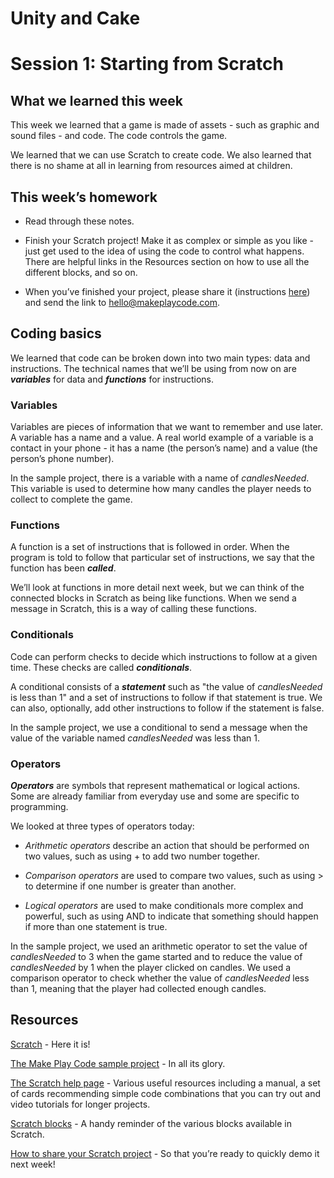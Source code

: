 # Unity and Cake

# Session 1: Starting from Scratch

## What we learned this week

This week we learned that a game is made of assets - such as graphic and sound files - and code. The code controls the game.

We learned that we can use Scratch to create code. We also learned that there is no shame at all in learning from resources aimed at children.

## This week’s homework

* Read through these notes.

* Finish your Scratch project! Make it as complex or simple as you like - just get used to the idea of using the code to control what happens. There are helpful links in the Resources section on how to use all the different blocks, and so on.

* When you’ve finished your project, please share it (instructions [here](http://wiki.scratch.mit.edu/wiki/Project_Sharing)) and send the link to [hello@makeplaycode.com](mailto:hello@makeplaycode.com).

## Coding basics

We learned that code can be broken down into two main types: data and instructions. The technical names that we’ll be using from now on are **_variables_** for data and **_functions_** for instructions. 

### Variables

Variables are pieces of information that we want to remember and use later. A variable has a name and a value. A real world example of a variable is a contact in your phone - it has a name (the person’s name) and a value (the person’s phone number).

In the sample project, there is a variable with a name of *candlesNeeded*. This variable is used to determine how many candles the player needs to collect to complete the game.

### Functions

A function is a set of instructions that is followed in order. When the program is told to follow that particular set of instructions, we say that the function has been **_called_**.

We’ll look at functions in more detail next week, but we can think of the connected blocks in Scratch as being like functions. When we send a message in Scratch, this is a way of calling these functions.

### Conditionals

Code can perform checks to decide which instructions to follow at a given time. These checks are called **_conditionals_**. 

A conditional consists of a **_statement_** such as "the value of *candlesNeeded* is less than 1" and a set of instructions to follow if that statement is true. We can also, optionally, add other instructions to follow if the statement is false.

In the sample project, we use a conditional to send a message when the value of the variable named *candlesNeeded* was less than 1.

### Operators

**_Operators_** are symbols that represent mathematical or logical actions. Some are already familiar from everyday use and some are specific to programming. 

We looked at three types of operators today:

* *Arithmetic operators* describe an action that should be performed on two values, such as using + to add two number together.

* *Comparison operators* are used to compare two values, such as using > to determine if one number is greater than another.

* *Logical operators* are used to make conditionals more complex and powerful, such as using AND to indicate that something should happen if more than one statement is true.

In the sample project, we used an arithmetic operator to set the value of *candlesNeeded* to 3 when the game started and to reduce the value of *candlesNeeded* by 1 when the player clicked on candles. We used a comparison operator to check whether the value of *candlesNeeded* less than 1, meaning that the player had collected enough candles.

## Resources

[Scratch](https://scratch.mit.edu/) - Here it is!

[The Make Play Code sample project](https://scratch.mit.edu/projects/69410900) - In all its glory.

[The Scratch help page](https://scratch.mit.edu/help/) - Various useful resources including a manual, a set of cards recommending simple code combinations that you can try out and video tutorials for longer projects.

[Scratch blocks](http://wiki.scratch.mit.edu/wiki/Blocks) - A handy reminder of the various blocks available in Scratch.

[How to share your Scratch project](http://wiki.scratch.mit.edu/wiki/Project_Sharing) - So that you’re ready to quickly demo it next week!


